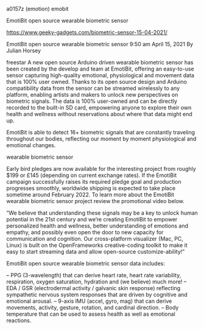 a0157z
(emotion) emobit

EmotiBit open source wearable biometric sensor

https://www.geeky-gadgets.com/biometric-sensor-15-04-2021/

EmotiBit open source wearable biometric sensor
9:50 am April 15, 2021 By Julian Horsey


freestar
A new open source Arduino driven wearable biometric sensor has been created by the develop and team at EmotiBit, offering an easy-to-use sensor capturing high-quality emotional, physiological and movement data that is 100% user owned. Thanks to its open source design and Arduino compatibility data from the sensor can be streamed wirelessly to any platform, enabling artists and makers to unlock new perspectives on biometric signals. The data is 100% user-owned and can be directly recorded to the built-in SD card, empowering anyone to explore their own health and wellness without reservations about where that data might end up.

EmotiBit is able to detect 16+ biometric signals that are constantly traveling throughout our bodies, reflecting our moment by moment physiological and emotional changes.

wearable biometric sensor

Early bird pledges are now available for the interesting project from roughly $199 or £145 (depending on current exchange rates). If the EmotiBit campaign successfully raises its required pledge goal and production progresses smoothly, worldwide shipping is expected to take place sometime around February 2022. To learn more about the EmotiBit wearable biometric sensor project review the promotional video below.

“We believe that understanding these signals may be a key to unlock human potential in the 21st century and we’re creating EmotiBit to empower personalized health and wellness, better understanding of emotions and empathy, and possibly even open the door to new capacity for communication and cognition. Our cross-platform visualizer (Mac, PC, Linux) is built on the OpenFrameworks creative-coding toolkit to make it easy to start streaming data and allow open-source customize-ability!”

EmotiBit open source wearable biometric sensor data includes:

– PPG (3-wavelength) that can derive heart rate, heart rate variability, respiration, oxygen saturation, hydration and (we believe) much more!
– EDA / GSR (electrodermal activity / galvanic skin response) reflecting sympathetic nervous system responses that are driven by cognitive and emotional arousal.
– 9-axis IMU (accel, gyro, mag) that can derive movements, activity, gesture, rotation, and cardinal direction.
– Body temperature that can be used to assess health as well as emotional reactions.
